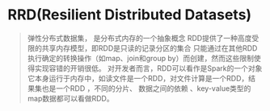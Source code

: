 # RRD(Resilient Distributed Datasets)
> 弹性分布式数据集， 是分布式内存的一个抽象概念
  RDD提供了一种高度受限的共享内存模型，即RDD是只读的记录分区的集合
  只能通过在其他RDD执行确定的转换操作（如map、join和group by）而创建，然而这些限制使得实现容错的开销很低。
  对开发者而言，RDD可以看作是Spark的一个对象
  它本身运行于内存中，如读文件是一个RDD，对文件计算是一个RDD，结果集也是一个RDD ，不同的分片、 数据之间的依赖 、key-value类型的map数据都可以看做RDD。
